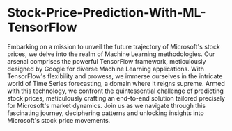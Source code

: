 # Stock-Price-Prediction-With-ML-TensorFlow
Embarking on a mission to unveil the future trajectory of Microsoft's stock prices, we delve into the realm of Machine Learning methodologies. Our arsenal comprises the powerful TensorFlow framework, meticulously designed by Google for diverse Machine Learning applications. With TensorFlow's flexibility and prowess, we immerse ourselves in the intricate world of Time Series forecasting, a domain where it reigns supreme. Armed with this technology, we confront the quintessential challenge of predicting stock prices, meticulously crafting an end-to-end solution tailored precisely for Microsoft's market dynamics. Join us as we navigate through this fascinating journey, deciphering patterns and unlocking insights into Microsoft's stock price movements.
